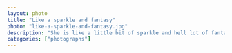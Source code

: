 ```yaml
---   
layout: photo
title: "Like a sparkle and fantasy"
photo: "like-a-sparkle-and-fantasy.jpg"
description: "She is like a little bit of sparkle and hell lot of fantasy. ✨"
categories: ["photographs"]
---
```

